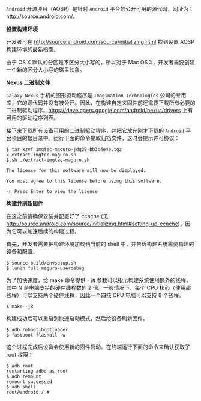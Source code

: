 `Android` 开源项目（AOSP）是针对 `Android` 平台的公开可用的源代码，网址为：<http://source.android.com/>。

**设置构建环境**

开发者可在 <http://source.android.com/source/initializing.html> 找到设置 AOSP 构建环境的最新指南。

由于 OS X 默认的分区是不区分大小写的，所以对于 Mac OS X，开发者需要创建一个新的区分大小写的磁盘映象。

**Nexus 二进制文件**

`Galaxy Nexus` 手机的图形驱动程序是 `Imagination Technologies` 公司的专用库，它的源代码并没有被公开。因此，在构建自定义固件前还需要下载所有必要的二进制驱动程序。<https://developers.google.com/android/nexus/drivers> 上有可用的驱动程序列表。

接下来下载所有设备可用的二进制驱动程序，并把它放在刚才下载的 `Android` 平台项目的根目录中。运行下面的命令提取归档文件，这时会提示许可协议：

```shell
$ tar xzvf imgtec-maguro-jdq39-bb3c4e4e.tgz
x extract-imgtec-maguro.sh
$ sh ./extract-imgtec-maguro.sh

The license for this software will now be displayed. 

You must agree to this license before using this software.

-n Press Enter to view the license
```

**构建并刷新固件**

在这之前请确保安装并配置好了 ccache (见 <http://source.android.com/source/initializing.html#setting-up-ccache>)，因为它可以加速后续的构建过程。

首先，开发者需要把构建环境加载到当前的 shell 中，并告诉构建系统需要构建的设备和配置。

```shell
$ source build/envsetup.sh
$ lunch full_maguro-userdebug
```

为了加快速度，给 make 命令提供 `-jN` 参数可以指示构建系统使用额外的线程，其中 N 是电脑支持的硬件线程数的 2 倍。一般情况下，每个 CPU 核心（使用超线程）可以支持两个硬件线程，因此一个四核 CPU 电脑可以支持 8 个线程。

```shell
$ make -j8
```

构建成功后可以重启到快速启动模式，然后给设备刷新固件。

```shell
$ adb reboot-bootloader
$ fastboot flashall -w
```

这个过程完成后设备会使用新的固件启动。在终端运行下面的命令来确认获取了 root 权限：

```shell
$ adb root
restarting adbd as root
$ adb remount
remount successed
$ adb shell
root@android:/ #
```

